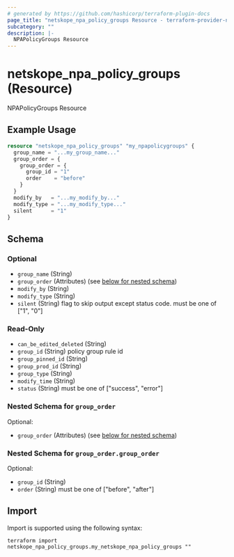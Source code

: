 ```yaml
---
# generated by https://github.com/hashicorp/terraform-plugin-docs
page_title: "netskope_npa_policy_groups Resource - terraform-provider-netskope"
subcategory: ""
description: |-
  NPAPolicyGroups Resource
---
```


# netskope_npa_policy_groups (Resource)

NPAPolicyGroups Resource

## Example Usage

```terraform
resource "netskope_npa_policy_groups" "my_npapolicygroups" {
  group_name = "...my_group_name..."
  group_order = {
    group_order = {
      group_id = "1"
      order    = "before"
    }
  }
  modify_by   = "...my_modify_by..."
  modify_type = "...my_modify_type..."
  silent      = "1"
}
```

<!-- schema generated by tfplugindocs -->
## Schema

### Optional

- `group_name` (String)
- `group_order` (Attributes) (see [below for nested schema](#nestedatt--group_order))
- `modify_by` (String)
- `modify_type` (String)
- `silent` (String) flag to skip output except status code. must be one of ["1", "0"]

### Read-Only

- `can_be_edited_deleted` (String)
- `group_id` (String) policy group rule id
- `group_pinned_id` (String)
- `group_prod_id` (String)
- `group_type` (String)
- `modify_time` (String)
- `status` (String) must be one of ["success", "error"]

<a id="nestedatt--group_order"></a>
### Nested Schema for `group_order`

Optional:

- `group_order` (Attributes) (see [below for nested schema](#nestedatt--group_order--group_order))

<a id="nestedatt--group_order--group_order"></a>
### Nested Schema for `group_order.group_order`

Optional:

- `group_id` (String)
- `order` (String) must be one of ["before", "after"]

## Import

Import is supported using the following syntax:

```shell
terraform import netskope_npa_policy_groups.my_netskope_npa_policy_groups ""
```
